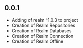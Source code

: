 ## 0.0.1

* Adding of realm ^1.0.3 to project
* Creation of Realm Repositories
* Creation of Realm Databases
* Creation of Realm Connection
* Creation of Realm Offline


